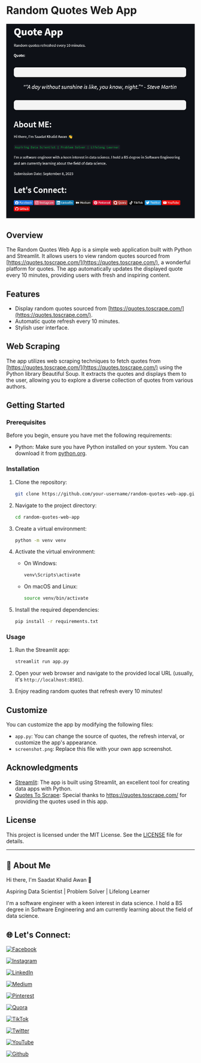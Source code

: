 # Random Quotes Web App

![App Screenshot](https://raw.githubusercontent.com/Saadat-Khalid/web_apps/main/Random%20Quotes%20Web%20App/random%20quotes%20web%20app%20saadat%20khalid%20awan.png)


## Overview

The Random Quotes Web App is a simple web application built with Python and Streamlit. It allows users to view random quotes sourced from [https://quotes.toscrape.com/](https://quotes.toscrape.com/), a wonderful platform for quotes. The app automatically updates the displayed quote every 10 minutes, providing users with fresh and inspiring content.

## Features

- Display random quotes sourced from [https://quotes.toscrape.com/](https://quotes.toscrape.com/).
- Automatic quote refresh every 10 minutes.
- Stylish user interface.

## Web Scraping

The app utilizes web scraping techniques to fetch quotes from [https://quotes.toscrape.com/](https://quotes.toscrape.com/) using the Python library Beautiful Soup. It extracts the quotes and displays them to the user, allowing you to explore a diverse collection of quotes from various authors.

## Getting Started

### Prerequisites

Before you begin, ensure you have met the following requirements:

- Python: Make sure you have Python installed on your system. You can download it from [python.org](https://www.python.org/downloads/).

### Installation

1. Clone the repository:

   ```bash
   git clone https://github.com/your-username/random-quotes-web-app.git
   ```

2. Navigate to the project directory:

   ```bash
   cd random-quotes-web-app
   ```

3. Create a virtual environment:

   ```bash
   python -m venv venv
   ```

4. Activate the virtual environment:

   - On Windows:

     ```bash
     venv\Scripts\activate
     ```

   - On macOS and Linux:

     ```bash
     source venv/bin/activate
     ```

5. Install the required dependencies:

   ```bash
   pip install -r requirements.txt
   ```

### Usage

1. Run the Streamlit app:

   ```bash
   streamlit run app.py
   ```

2. Open your web browser and navigate to the provided local URL (usually, it's `http://localhost:8501`).

3. Enjoy reading random quotes that refresh every 10 minutes!

## Customize

You can customize the app by modifying the following files:

- `app.py`: You can change the source of quotes, the refresh interval, or customize the app's appearance.
- `screenshot.png`: Replace this file with your own app screenshot.

## Acknowledgments

- [Streamlit](https://streamlit.io/): The app is built using Streamlit, an excellent tool for creating data apps with Python.
- [Quotes To Scrape](https://quotes.toscrape.com/): Special thanks to https://quotes.toscrape.com/ for providing the quotes used in this app.

## License

This project is licensed under the MIT License. See the [LICENSE](LICENSE) file for details.

---
## 🚀 About Me
Hi there, I'm Saadat Khalid Awan 👋

Aspiring Data Scientist | Problem Solver | Lifelong Learner

I'm a software engineer with a keen interest in data science. I hold a BS degree in Software Engineering and am currently learning about the field of data science.

## 🌐 Let's Connect:
[![Facebook](https://img.shields.io/badge/Facebook-%231877F2.svg?logo=Facebook&logoColor=white)](https://facebook.com/Saadat.Khalid.Awan)

[![Instagram](https://img.shields.io/badge/Instagram-%23E4405F.svg?logo=Instagram&logoColor=white)](https://instagram.com/saadii_awan66)

[![LinkedIn](https://img.shields.io/badge/LinkedIn-%230077B5.svg?logo=linkedin&logoColor=white)](https://linkedin.com/in/saadatawan)

[![Medium](https://img.shields.io/badge/Medium-12100E?logo=medium&logoColor=white)](https://medium.com/@@me.saadat)

[![Pinterest](https://img.shields.io/badge/Pinterest-%23E60023.svg?logo=Pinterest&logoColor=white)](https://pinterest.com/its_saadatkhalid)

[![Quora](https://img.shields.io/badge/Quora-%23B92B27.svg?logo=Quora&logoColor=white)](https://quora.com/profile/Saadat-Khalid-Awan)

[![TikTok](https://img.shields.io/badge/TikTok-%23000000.svg?logo=TikTok&logoColor=white)](https://tiktok.com/@@saadat.awan)

[![Twitter](https://img.shields.io/badge/Twitter-%231DA1F2.svg?logo=Twitter&logoColor=white)](https://twitter.com/saadat_96)

[![YouTube](https://img.shields.io/badge/YouTube-%23FF0000.svg?logo=YouTube&logoColor=white)](https://youtube.com/@saadatkhalidawan)

[![Github](https://img.shields.io/badge/Github-%23FF0000.svg?logo=Github&logoColor=Black)](https://github.com/Saadat-Khalid/)


